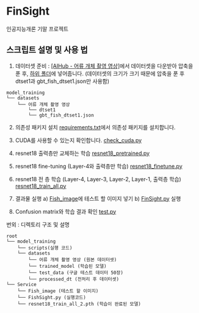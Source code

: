 # FinSight
인공지능개론 기말 프로젝트

## 스크립트 설명 및 사용 법
1. 데이터셋 준비 : [[AIHub - 어류 개체 촬영 영상]](href="https://aihub.or.kr/aihubdata/data/view.do?currMenu=115&topMenu=100&aihubDataSe=data&dataSetSn=154, "dataset link")에서 데이터셋을 다운받아 압축을 푼 후, [하위 폴더](model_training/datasets)에 넣어줍니다. 
(데이터셋의 크기가 크기 때문에 압축을 푼 후 dtset1과 gbt_fish_dtset1.json만 사용함)
```
model_training
└── datasets
    └── 어류 개체 촬영 영상
        └── dtset1
        └── gbt_fish_dtset1.json
```
2. 의존성 패키지 설치 
[requirements.txt](requirements.txt)에서 의존성 패키지를 설치합니다.

3. CUDA를 사용할 수 있는지 확인합니다.
[check_cuda.py](model_training/scripts/check_cuda.py)

4. resnet18 출력층만 교체하는 학습
[resnet18_pretrained.py](model_training/scripts/resnet18_pretrained.py)

5. resnet18 fine-tuning (Layer-4와 출력층만 학습)
[resnet18_finetune.py](model_training/scripts/resnet18_finetune.py)

6. resnet18 전 층 학습 (Layer-4, Layer-3, Layer-2, Layer-1, 출력층 학습)
[resnet18_train_all.py](model_training/scripts/resnet18_train_all.py)

7. 결과물 실행 
a) [Fish_image](Service/Fish_image/)에 테스트 할 이미지 넣기
b) [FinSight.py](Service/FinSight.py) 실행

8. Confusion matrix와 학습 결과 확인
[test.py](model_training/scripts/test.py)

번외 : 디렉토리 구조 및 설명
```
root
└── model_training
    └── scripts(실행 코드)
    └── datasets
        └── 어류 개체 촬영 영상 (원본 데이터셋)
        └── trained_model (학습된 모델)
        └── test_data (구글 테스트 데이터 50장)
        └── processed_dt (전처리 후 데이터셋)
└── Service
    └── Fish_image (테스트 할 이미지)
    └── FishSight.py (실행코드)
    └── resnet18_train_all_2.pth (학습이 완료된 모델)
```
